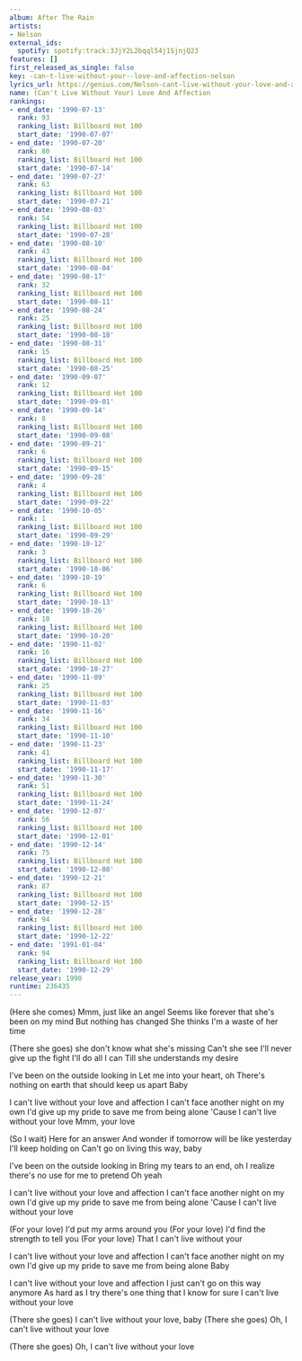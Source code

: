 ```yaml
---
album: After The Rain
artists:
- Nelson
external_ids:
  spotify: spotify:track:3JjY2L2bqql54j1SjnjQ23
features: []
first_released_as_single: false
key: -can-t-live-without-your--love-and-affection-nelson
lyrics_url: https://genius.com/Nelson-cant-live-without-your-love-and-affection-lyrics
name: (Can't Live Without Your) Love And Affection
rankings:
- end_date: '1990-07-13'
  rank: 93
  ranking_list: Billboard Hot 100
  start_date: '1990-07-07'
- end_date: '1990-07-20'
  rank: 80
  ranking_list: Billboard Hot 100
  start_date: '1990-07-14'
- end_date: '1990-07-27'
  rank: 63
  ranking_list: Billboard Hot 100
  start_date: '1990-07-21'
- end_date: '1990-08-03'
  rank: 54
  ranking_list: Billboard Hot 100
  start_date: '1990-07-28'
- end_date: '1990-08-10'
  rank: 43
  ranking_list: Billboard Hot 100
  start_date: '1990-08-04'
- end_date: '1990-08-17'
  rank: 32
  ranking_list: Billboard Hot 100
  start_date: '1990-08-11'
- end_date: '1990-08-24'
  rank: 25
  ranking_list: Billboard Hot 100
  start_date: '1990-08-18'
- end_date: '1990-08-31'
  rank: 15
  ranking_list: Billboard Hot 100
  start_date: '1990-08-25'
- end_date: '1990-09-07'
  rank: 12
  ranking_list: Billboard Hot 100
  start_date: '1990-09-01'
- end_date: '1990-09-14'
  rank: 8
  ranking_list: Billboard Hot 100
  start_date: '1990-09-08'
- end_date: '1990-09-21'
  rank: 6
  ranking_list: Billboard Hot 100
  start_date: '1990-09-15'
- end_date: '1990-09-28'
  rank: 4
  ranking_list: Billboard Hot 100
  start_date: '1990-09-22'
- end_date: '1990-10-05'
  rank: 1
  ranking_list: Billboard Hot 100
  start_date: '1990-09-29'
- end_date: '1990-10-12'
  rank: 3
  ranking_list: Billboard Hot 100
  start_date: '1990-10-06'
- end_date: '1990-10-19'
  rank: 6
  ranking_list: Billboard Hot 100
  start_date: '1990-10-13'
- end_date: '1990-10-26'
  rank: 10
  ranking_list: Billboard Hot 100
  start_date: '1990-10-20'
- end_date: '1990-11-02'
  rank: 16
  ranking_list: Billboard Hot 100
  start_date: '1990-10-27'
- end_date: '1990-11-09'
  rank: 25
  ranking_list: Billboard Hot 100
  start_date: '1990-11-03'
- end_date: '1990-11-16'
  rank: 34
  ranking_list: Billboard Hot 100
  start_date: '1990-11-10'
- end_date: '1990-11-23'
  rank: 41
  ranking_list: Billboard Hot 100
  start_date: '1990-11-17'
- end_date: '1990-11-30'
  rank: 51
  ranking_list: Billboard Hot 100
  start_date: '1990-11-24'
- end_date: '1990-12-07'
  rank: 56
  ranking_list: Billboard Hot 100
  start_date: '1990-12-01'
- end_date: '1990-12-14'
  rank: 75
  ranking_list: Billboard Hot 100
  start_date: '1990-12-08'
- end_date: '1990-12-21'
  rank: 87
  ranking_list: Billboard Hot 100
  start_date: '1990-12-15'
- end_date: '1990-12-28'
  rank: 94
  ranking_list: Billboard Hot 100
  start_date: '1990-12-22'
- end_date: '1991-01-04'
  rank: 94
  ranking_list: Billboard Hot 100
  start_date: '1990-12-29'
release_year: 1990
runtime: 236435
---
```

(Here she comes) Mmm, just like an angel
Seems like forever that she's been on my mind
But nothing has changed
She thinks I'm a waste of her time

(There she goes) she don't know what she's missing
Can't she see I'll never give up the fight
I'll do all I can
Till she understands my desire

I've been on the outside looking in
Let me into your heart, oh
There's nothing on earth that should keep us apart
Baby

I can't live without your love and affection
I can't face another night on my own
I'd give up my pride to save me from being alone
'Cause I can't live without your love
Mmm, your love

(So I wait) Here for an answer
And wonder if tomorrow will be like yesterday
I'll keep holding on
Can't go on living this way, baby

I've been on the outside looking in
Bring my tears to an end, oh
I realize there's no use for me to pretend
Oh yeah

I can't live without your love and affection
I can't face another night on my own
I'd give up my pride to save me from being alone
'Cause I can't live without your love

(For your love) I'd put my arms around you
(For your love) I'd find the strength to tell you
(For your love) That I can't live without your

I can't live without your love and affection
I can't face another night on my own
I'd give up my pride to save me from being alone
Baby

I can't live without your love and affection
I just can't go on this way anymore
As hard as I try there's one thing that I know for sure
I can't live without your love

(There she goes)
I can't live without your love, baby
(There she goes)
Oh, I can't live without your love

(There she goes)
Oh, I can't live without your love

